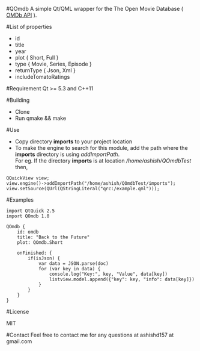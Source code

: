 #QOmdb
A simple Qt/QML wrapper for the The Open Movie Database ( [OMDb API](http://www.omdbapi.com) ). 

#List of properties
* id
* title
* year
* plot { Short, Full }
* type { Movie, Series, Episode }
* returnType { Json, Xml }
* includeTomatoRatings

#Requirement
Qt >= 5.3 and C++11

#Building
* Clone
* Run qmake && make

#Use
* Copy directory **imports** to your project location  
* To make the engine to search for this module, add the path where the **imports** directory is using *addImportPath*.  
For eg. If the directory **imports** is at location */home/ashish/QOmdbTest* then, 
```
QQuickView view;
view.engine()->addImportPath("/home/ashish/QOmdbTest/imports");
view.setSource(QUrl(QStringLiteral("qrc:/example.qml")));
```

#Examples
```
import QtQuick 2.5
import QOmdb 1.0

QOmdb {
    id: omdb
    title: "Back to the Future"
    plot: QOmdb.Short

    onFinished: {
        if(isJson) {
            var data = JSON.parse(doc)
            for (var key in data) {
                console.log("Key:", key, "Value", data[key])
                listview.model.append({"key": key, "info": data[key]})
            }
        }
    }
}
```

#License

MIT

#Contact
Feel free to contact me for any questions at ashishd157 at gmail.com
